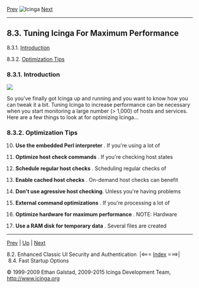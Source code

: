 [Prev](cgisecurity.md) ![Icinga](../images/logofullsize.png "Icinga") [Next](faststartup.md)

* * * * *

8.3. Tuning Icinga For Maximum Performance
------------------------------------------

8.3.1. [Introduction](tuning.md#introduction)

8.3.2. [Optimization Tips](tuning.md#optimizationtips)

### 8.3.1. Introduction

![](../images/tuning.png)

So you've finally got Icinga up and running and you want to know how you
can tweak it a bit. Tuning Icinga to increase performance can be
necessary when you start monitoring a large number (\> 1,000) of hosts
and services. Here are a few things to look at for optimizing Icinga...

### 8.3.2. Optimization Tips










10. **Use the embedded Perl interpreter** . If you're using a lot of

11. **Optimize host check commands** . If you're checking host states

12. **Schedule regular host checks** . Scheduling regular checks of

13. **Enable cached host checks** . On-demand host checks can benefit

14. **Don't use agressive host checking**. Unless you're having problems

15. **External command optimizations** . If you're processing a lot of

16. **Optimize hardware for maximum performance** . NOTE: Hardware

17. **Use a RAM disk for temporary data** . Several files are created

* * * * *

[Prev](cgisecurity.md) | [Up](ch08.md) | [Next](faststartup.md)

8.2. Enhanced Classic UI Security and Authentication  |<=== [Index](index.md) ===>|  8.4. Fast Startup Options

© 1999-2009 Ethan Galstad, 2009-2015 Icinga Development Team,
http://www.icinga.org
